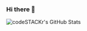 
### Hi there 👋
<img align="left" alt="codeSTACKr's GitHub Stats" src="http://admin.tarihiyazilar.com/img/MezarFotograf/1710539169854-287963817.svg" />
<!--
<img src="https://github-readme-stats.vercel.app/api/top-langs/?username=luuxis&theme=radical&layout=compact">

-->



